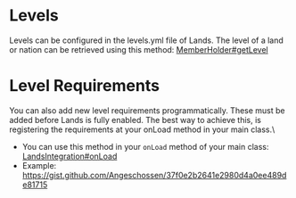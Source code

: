 # Levels
Levels can be configured in the levels.yml file of Lands.
The level of a land or nation can be retrieved using this method: [MemberHolder#getLevel](https://javadoc.jitpack.io/com/github/angeschossen/LandsAPI/7.10.6/javadoc/me/angeschossen/lands/api/memberholder/MemberHolder.html#getLevel())

# Level Requirements
You can also add new level requirements programmatically. These must be added before Lands is fully enabled. The best way to achieve this, is registering the requirements at your onLoad method in your main class.\
* You can use this method in your `onLoad` method of your main class: [LandsIntegration#onLoad](https://javadoc.jitpack.io/com/github/angeschossen/LandsAPI/7.10.6/javadoc/me/angeschossen/lands/api/LandsIntegration.html#onLoad(java.lang.Runnable))
* Example: https://gist.github.com/Angeschossen/37f0e2b2641e2980d4a0ee489de81715